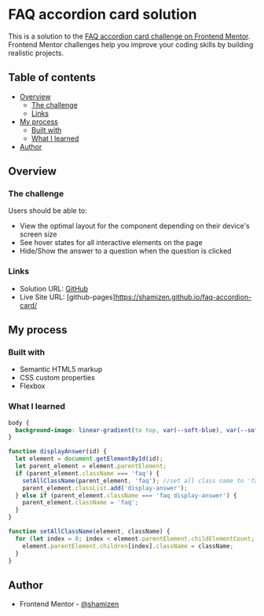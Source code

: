 # FAQ accordion card solution

This is a solution to the [FAQ accordion card challenge on Frontend Mentor](https://www.frontendmentor.io/challenges/faq-accordion-card-XlyjD0Oam). Frontend Mentor challenges help you improve your coding skills by building realistic projects.

## Table of contents

- [Overview](#overview)
  - [The challenge](#the-challenge)
  - [Links](#links)
- [My process](#my-process)
  - [Built with](#built-with)
  - [What I learned](#what-i-learned)
- [Author](#author)

## Overview

### The challenge

Users should be able to:

- View the optimal layout for the component depending on their device's screen size
- See hover states for all interactive elements on the page
- Hide/Show the answer to a question when the question is clicked

### Links

- Solution URL: [GitHub](https://github.com/shamizen/faq-accordion-card)
- Live Site URL: [github-pages]https://shamizen.github.io/faq-accordion-card/

## My process

### Built with

- Semantic HTML5 markup
- CSS custom properties
- Flexbox

### What I learned

```css
body {
  background-image: linear-gradient(to top, var(--soft-blue), var(--soft-violet));
}
```

```js
function displayAnswer(id) {
  let element = document.getElementById(id);
  let parent_element = element.parentElement;
  if (parent_element.className === 'faq') {
    setAllClassName(parent_element, 'faq'); //set all class name to 'faq'
    parent_element.classList.add('display-answer');
  } else if (parent_element.className === 'faq display-answer') {
    parent_element.className = 'faq';
  }
}

function setAllClassName(element, className) {
  for (let index = 0; index < element.parentElement.childElementCount; index++) {
    element.parentElement.children[index].className = className;
  }
}
```

## Author

- Frontend Mentor - [@shamizen](https://www.frontendmentor.io/profile/shamizen)
